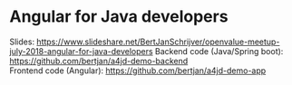 # Angular for Java developers

Slides: https://www.slideshare.net/BertJanSchrijver/openvalue-meetup-july-2018-angular-for-java-developers
Backend code (Java/Spring boot): https://github.com/bertjan/a4jd-demo-backend  
Frontend code (Angular): https://github.com/bertjan/a4jd-demo-app  
